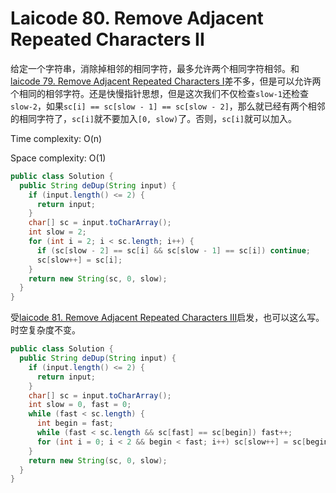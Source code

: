 # Laicode 80. Remove Adjacent Repeated Characters II

给定一个字符串，消除掉相邻的相同字符，最多允许两个相同字符相邻。和[laicode 79. Remove Adjacent Repeated Characters I](laicode-79-Remove-Adjacent-Repeated-Chars-I.md)差不多，但是可以允许两个相同的相邻字符。还是快慢指针思想，但是这次我们不仅检查`slow-1`还检查`slow-2`，如果`sc[i] == sc[slow - 1] == sc[slow - 2]`，那么就已经有两个相邻的相同字符了，`sc[i]`就不要加入`[0, slow)`了。否则，`sc[i]`就可以加入。

Time complexity: O(n)

Space complexity: O(1)

```java
public class Solution {
  public String deDup(String input) {
    if (input.length() <= 2) {
      return input;
    }
    char[] sc = input.toCharArray();
    int slow = 2;
    for (int i = 2; i < sc.length; i++) {
      if (sc[slow - 2] == sc[i] && sc[slow - 1] == sc[i]) continue;
      sc[slow++] = sc[i];
    }
    return new String(sc, 0, slow);
  }
}
```

受[laicode 81. Remove Adjacent Repeated Characters III](laicode-81-Remove-Adjacent-Repeated-Char-III.md)启发，也可以这么写。时空复杂度不变。

```java
public class Solution {
  public String deDup(String input) {
    if (input.length() <= 2) {
      return input;
    }
    char[] sc = input.toCharArray();
    int slow = 0, fast = 0;
    while (fast < sc.length) {
      int begin = fast;
      while (fast < sc.length && sc[fast] == sc[begin]) fast++;
      for (int i = 0; i < 2 && begin < fast; i++) sc[slow++] = sc[begin++];
    }
    return new String(sc, 0, slow);
  }
}
```